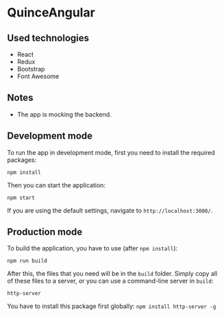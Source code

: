 # QuinceAngular

## Used technologies

 * React
 * Redux
 * Bootstrap
 * Font Awesome

## Notes

 * The app is mocking the backend.

## Development mode

To run the app in development mode, first you need to install the required packages:

`npm install`

Then you can start the application:

`npm start`

If you are using the default settings, navigate to `http://localhost:3000/`.

## Production mode

To build the application, you have to use (after `npm install`):

`npm run build`

After this, the files that you need will be in the `build` folder. Simply copy all of these files to a server, or you can use a command-line server in `build`:

`http-server`

You have to install this package first globally: `npm install http-server -g`